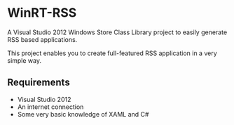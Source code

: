 WinRT-RSS
=========

A Visual Studio 2012 Windows Store Class Library project to easily generate RSS based applications.

This project enables you to create full-featured RSS application in a very simple way.

Requirements
------------

- Visual Studio 2012
- An internet connection
- Some very basic knowledge of XAML and C#
